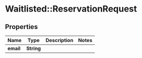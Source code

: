 # Waitlisted::ReservationRequest

## Properties
Name | Type | Description | Notes
------------ | ------------- | ------------- | -------------
**email** | **String** |  | 


